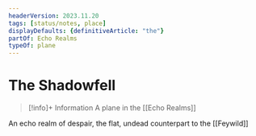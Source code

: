 ```yaml
---
headerVersion: 2023.11.20
tags: [status/notes, place]
displayDefaults: {definitiveArticle: "the"}
partOf: Echo Realms
typeOf: plane
---
```

# The Shadowfell
>[!info]+ Information
> A plane in the [[Echo Realms]]

An echo realm of despair, the flat, undead counterpart to the [[Feywild]]


